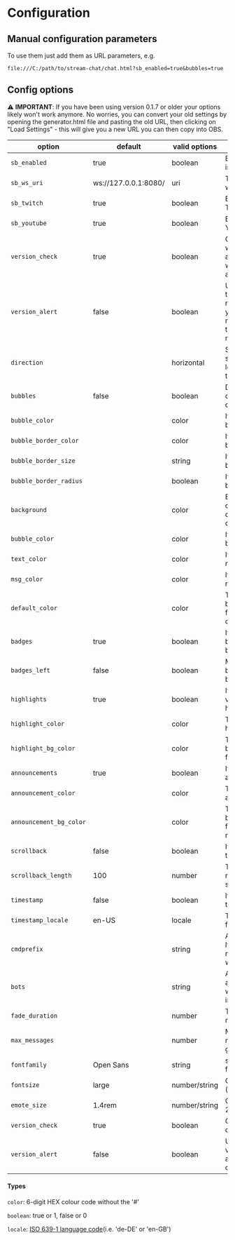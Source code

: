 # Configuration
## Manual configuration parameters

To use them just add them as URL parameters, e.g.

```
file:///C:/path/to/stream-chat/chat.html?sb_enabled=true&bubbles=true
```

## Config options

⚠️ **IMPORTANT**: If you have been using version 0.1.7 or older your options likely won't work anymore. No worries, you can convert your old settings by opening the generator.html file and pasting the old URL, then clicking on "Load Settings" - this will give you a new URL you can then copy into OBS.


| option             | default              | valid options | description                                                                                    | example                          |
|--------------------|----------------------|---------------|------------------------------------------------------------------------------------------------|----------------------------------|
| `sb_enabled`       | true                 | boolean       | Enable Streamer.Bot integration                                                                | `sb_enabled=true`                |
| `sb_ws_uri`        | ws://127.0.0.1:8080/ | uri           | The Streamer.Bot's local websocket URL                                                         | `ws_uri=ws://localhost:8080/`    |
| `sb_twitch`        | true                 | boolean       | Enable Streamer.Bot Twitch Messsages                                                           | `sb_twitch=true`                 |
| `sb_youtube`       | true                 | boolean       | Enable Streamer.Bot YouTube Messsages                                                          | `sb_youtube=true`                |
| `version_check`    | true                 | boolean       | Checks for new versions when starting the overlay and displays a warning when a new version is available | `version_check=true`   |
| `version_alert`    | false                | boolean       | Uses a popup instead of the obnoxiously large notification. CAREFUL: If you have the overlay setup more than once or reload the overlay frequently this might be a bad idea | `version_alert=true`   |
| `direction`        |                      | horizontal    | Set to "horizontal" this will scroll the text from right to left instead of bottom to top      | `direction=horizontal`           |
| `bubbles`          | false                | boolean       | Displays bubbles instead of the standard chat log display                                      | `bubbles=true`                   |
| `bubble_color`     |                      | color         | If set overrides chat bubble color                                                             | `bubble_color=00FF00`            |
| `bubble_border_color` |                   | color         | If set overrides chat bubble border color                                                             | `bubble_color=00FF00`            |
| `bubble_border_size` |                    | string        | If set overrides chat bubble border size                                                       | `bubble_border_size=2em`         |
| `bubble_border_radius` |                  | boolean       | If set overrides chat bubble border radius                                                     | `bubble_border_radius=1rem`      |
| `background`       |                      | color         | Background of the whole chat page. Careful: By default this will be overridden by OBS          | `background=000000`              |
| `bubble_color`     |                      | color         | If set overrides all chat bubble colours                                                       | `bubble_color=FF0000`            |
| `text_color`       |                      | color         | If set overrides all user name colours                                                         | `text_color=FF0000`              |
| `msg_color`        |                      | color         | If set overrides all message text colours                                                      | `msg_color=FF0000`               |
| `default_color`    |                      | color         | This sets the default background/bubble colour for users who don't have a colour set           | `default_color=FF0000`           |
| `badges`           | true                 | boolean       | If set to false this disable broadcaster/VIP/moderator badges                                  | `badges=false`                   |
| `badges_left`      | false                | boolean       | Moves broadcaster/VIP/moderator badges to the left                                             | `badges_left=true`               |
| `highlights`       | true                 | boolean       | If set to false this disables visual difference for highlighted messages                       | `highlights=false`               |
| `highlight_color`  |                      | color         | This sets the colour for highlighted messages                                                  | `highlight_color=FF0000`         |
| `highlight_bg_color` |                    | color         | This sets the background/bubble colour for highlighted messages                                | `highlight_bg_color=FF0000`      |
| `announcements`    | true                 | boolean       | If set to false this disables announcement messages                                            | `announcements=false`            |
| `announcement_color` |                    | color         | This sets the colour for announcement messages                                                 | `announcement_color=FF0000`      |
| `announcement_bg_color` |                 | color         | This sets the background/bubble colour for announcement messages                               | `announcement_bg_color=FF0000`   |
| `scrollback`       | false                | boolean       | If set to true this enables the scrollback feature                                             | `scrollback=true`                |
| `scrollback_length`| 100                  | number        | This sets the number of messages to keep in scrollback                                         | `scrollback_length=100`          |
| `timestamp`        | false                | boolean       | If set to true displays the time of the message                                                | `timestamp=true`                 |
| `timestamp_locale` | en-US                | locale        | The regional setting to use for the message time                                               | `timestamp_locale=de-DE`         |
| `cmdprefix`        |                      | string        | A prefix for bot commands. If this is set, chat messages starting with this won't be displayed | `cmdprefix=!`                    |
| `bots`             |                      | string        | A comma-separated list of accounts whose messages will not be shown(case-insensitive)          | `bots=streamelements,streamlabs` |
| `fade_duration`    |                      | number        | Time in seconds until messages are removed                                                     | `fade_duration=60`               |
| `max_messages`     |                      | number        | Maximum number of messages before old ones get deleted                                         | `max_messages=10`                |
| `fontfamily`       | Open Sans            | string        | set (any locally installed) font                                                               | `fontfamily=Calibri`             |
| `fontsize`         | large                | number/string | CSS class font-size value (e.g. x-large, 2em, 22px)                                            | `fontsize=22px`                  |
| `emote_size`       | 1.4rem               | number/string | CSS class size value (e.g. 2em, 22px)                                                          | `emote_size=22px`                |
| `version_check`    | true               | boolean | Check for new stream-chat versions on startup                                                          | `version_check=false`                |
| `version_alert`       | false               | boolean | Use an alert popup for new versions(can be clicked away, but be careful, might open several windows!)                                                          | `version_alert=true`                |

#### Types

`color`: 6-digit HEX colour code without the '#'

`boolean`: true or 1, false or 0

`locale`: [ISO 639-1 language code](https://en.wikipedia.org/wiki/List_of_ISO_639-1_codes)(i.e. 'de-DE' or 'en-GB')
